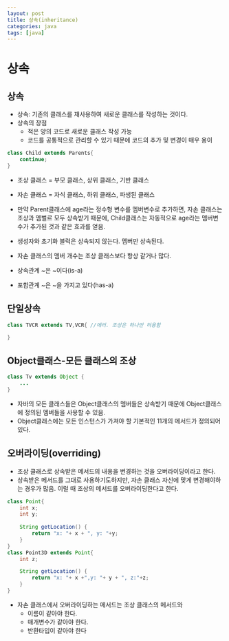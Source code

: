 ```yaml
---
layout: post
title: 상속(inheritance)
categories: java
tags: [java]
---
```


상속
=========

상속
------------------
+ 상속: 기존의 클래스를 재사용하여 새로운 클래스를 작성하는 것이다.
+ 상속의 장점
    * 적은 양의 코드로 새로운 클래스 작성 가능 
    * 코드를 공통적으로 관리할 수 있기 때문에 코드의 추가 및 변경이 매우 용이
```java
class Child extends Parents{
    continue;
}
```
+ 조상 클래스 = 부모 클래스, 상위 클래스, 기반 클래스
+ 자손 클래스 = 자식 클래스, 하위 클래스, 파생된 클래스

+ 만약 Parent클래스에 age라는 정수형 변수를 멤버변수로 추가하면, 자손 클래스는 조상과 멤벌르 모두 상속받기 때문에, Child클래스는 자동적으로 age라는 멤버변수가 추가된 것과 같은 효과를 얻음.
+ 생성자와 초기화 블럭은 상속되지 않는다. 멤버만 상속된다.
+ 자손 클래스의 멤버 개수는 조상 클래스보다 항상 같거나 많다.
+ 상속관계 ~은 ~이다(is-a)
+ 포함관계 ~은 ~을 가지고 있다(has-a)

단일상속
-----------------
```java
class TVCR extends TV,VCR{ //에러. 조상은 하나만 허용함

}
```

Object클래스-모든 클래스의 조상
-------------------------------
```java
class Tv extends Object {
    ...
}
```
+ 자바의 모든 클래스들은 Object클래스의 멤버들은 상속받기 때문에 Object클래스에 정의된 멤버들을 사용할 수 있음.
+ Object클래스에는 모든 인스턴스가 가져야 할 기본적인 11개의 메서드가 정의되어 있다.

오버라이딩(overriding)
----------------------
+ 조상 클래스로 상속받은 메서드의 내용을 변경하는 것을 오버라이딩이라고 한다.
+ 상속받은 메서드를 그대로 사용하기도하지만, 자손 클래스 자신에 맞게 변경해야하는 경우가 많음. 이럴 때 조상의 메서드를 오버라이딩한다고 한다.
```java
class Point{
    int x;
    int y;
    
    String getLocation() {
        return "x: "+ x + ", y: "+y;
    }
}
class Point3D extends Point{
    int z;

    String getLocation() {
        return "x: "+ x +",y: "+ y + ", z:"+z;
    }
}
```
+ 자손 클래스에서 오버라이딩하는 메서드는 조상 클래스의 메서드와
    - 이름이 같아야 한다.
    - 매개변수가 같아야 한다.
    - 반환타입이 같아야 한다